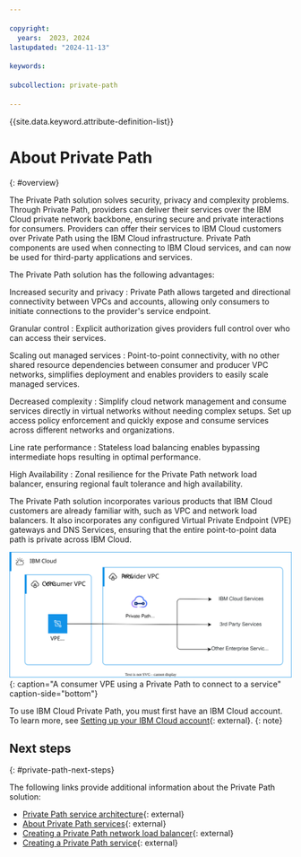 ```yaml
---

copyright:
  years:  2023, 2024
lastupdated: "2024-11-13"

keywords:

subcollection: private-path

---
```


{{site.data.keyword.attribute-definition-list}}

# About Private Path
{: #overview}

The Private Path solution solves security, privacy and complexity problems. Through Private Path, providers can deliver their services over the IBM Cloud private network backbone, ensuring secure and private interactions for consumers. Providers can offer their services to IBM Cloud customers over Private Path using the IBM Cloud infrastructure. Private Path components are used when connecting to IBM Cloud services, and can now be used for third-party applications and services.

The Private Path solution has the following advantages:

Increased security and privacy
:   Private Path allows targeted and directional connectivity between VPCs and accounts, allowing only consumers to initiate connections to the provider's service endpoint.

Granular control
:   Explicit authorization gives providers full control over who can access their services.

Scaling out managed services
:   Point-to-point connectivity, with no other shared resource dependencies between consumer and producer VPC networks, simplifies deployment and enables providers to easily scale managed services.

Decreased complexity
:   Simplify cloud network management and consume services directly in virtual networks without needing complex setups. Set up access policy enforcement and quickly expose and consume services across different networks and organizations.

Line rate performance
:   Stateless load balancing enables bypassing intermediate hops resulting in optimal performance.

High Availability
:   Zonal resilience for the Private Path network load balancer, ensuring regional fault tolerance and high availability.

The Private Path solution incorporates various products that IBM Cloud customers are already familiar with, such as VPC and network load balancers. It also incorporates any configured Virtual Private Endpoint (VPE) gateways and DNS Services, ensuring that the entire point-to-point data path is private across IBM Cloud.

![Private Path service overview](images/private_path_overview.svg "Private Path service overview"){: caption="A consumer VPE using a Private Path to connect to a service" caption-side="bottom"}

To use IBM Cloud Private Path, you must first have an IBM Cloud account. To learn more, see [Setting up your IBM Cloud account](/docs/account?topic=account-account-getting-started){: external}.
{: note}

## Next steps
{: #private-path-next-steps}

The following links provide additional information about the Private Path solution:

- [Private Path service architecture](/docs/private-path?topic=private-path-private-path-service-architecture){: external}
- [About Private Path services](/docs/vpc?topic=vpc-private-path-service-intro&interface=ui){: external}
- [Creating a Private Path network load balancer](/docs/vpc?topic=vpc-ppnlb-ui-creating-private-path-network-load-balancer&interface=ui){: external}
- [Creating a Private Path service](/docs/vpc?topic=vpc-private-path-service-about&interface=ui){: external}
